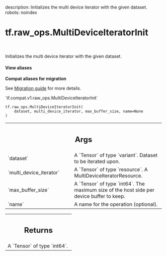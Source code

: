 description: Initializes the multi device iterator with the given dataset.
robots: noindex

# tf.raw_ops.MultiDeviceIteratorInit

<!-- Insert buttons and diff -->

<table class="tfo-notebook-buttons tfo-api nocontent" align="left">

</table>



Initializes the multi device iterator with the given dataset.

<section class="expandable">
  <h4 class="showalways">View aliases</h4>
  <p>
<b>Compat aliases for migration</b>
<p>See
<a href="https://www.tensorflow.org/guide/migrate">Migration guide</a> for
more details.</p>
<p>`tf.compat.v1.raw_ops.MultiDeviceIteratorInit`</p>
</p>
</section>

<pre class="devsite-click-to-copy prettyprint lang-py tfo-signature-link">
<code>tf.raw_ops.MultiDeviceIteratorInit(
    dataset, multi_device_iterator, max_buffer_size, name=None
)
</code></pre>



<!-- Placeholder for "Used in" -->


<!-- Tabular view -->
 <table class="responsive fixed orange">
<colgroup><col width="214px"><col></colgroup>
<tr><th colspan="2"><h2 class="add-link">Args</h2></th></tr>

<tr>
<td>
`dataset`
</td>
<td>
A `Tensor` of type `variant`. Dataset to be iterated upon.
</td>
</tr><tr>
<td>
`multi_device_iterator`
</td>
<td>
A `Tensor` of type `resource`.
A MultiDeviceIteratorResource.
</td>
</tr><tr>
<td>
`max_buffer_size`
</td>
<td>
A `Tensor` of type `int64`.
The maximum size of the host side per device buffer to keep.
</td>
</tr><tr>
<td>
`name`
</td>
<td>
A name for the operation (optional).
</td>
</tr>
</table>



<!-- Tabular view -->
 <table class="responsive fixed orange">
<colgroup><col width="214px"><col></colgroup>
<tr><th colspan="2"><h2 class="add-link">Returns</h2></th></tr>
<tr class="alt">
<td colspan="2">
A `Tensor` of type `int64`.
</td>
</tr>

</table>

